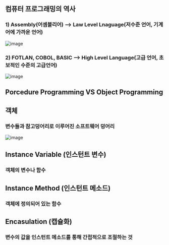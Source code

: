 

## 컴퓨터 프로그래밍의 역사
### 1) Assembly(어셈블리어) --> Law Level Lnaguage(저수준 언어, 기계어에 가까운 언어)
![image](https://github.com/user-attachments/assets/360fb60e-3dfc-47cc-9e29-2aca27d7a584)

### 2) FOTLAN, COBOL, BASIC --> High Level Language(고급 언어, 초보적인 수준의 고급언어)
![image](https://github.com/user-attachments/assets/91f42389-dc3b-4334-b8d1-da65122b344f)

## Porcedure Programming VS Object Programming
## 객체
### 변수들과 참고덩어리로 이루어진 소프트웨어 덩어리

![image](https://github.com/user-attachments/assets/964ac728-be33-4e22-bdc6-a4642c57d678)

## Instance Variable (인스턴트 변수)
### 객체의 변수나 함수

## Instance Method (인스턴트 메소드)
### 객체에 정의되어 있는 함수

## Encasulation (캡슐화)
### 변수의 값을 인스턴트 메소드를 통해 간접적으로 조절하는 것
